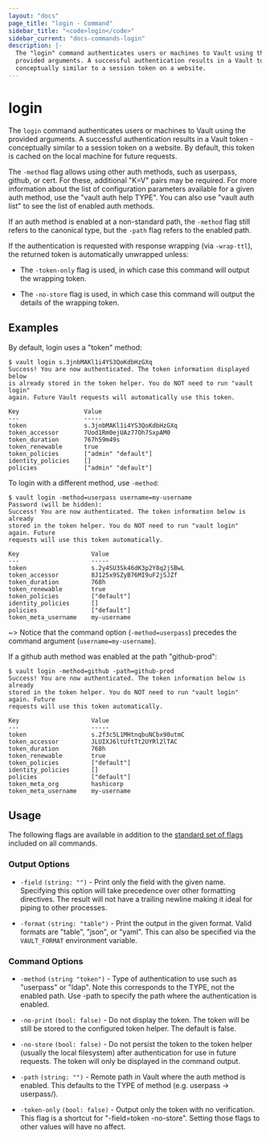 ```yaml
---
layout: "docs"
page_title: "login - Command"
sidebar_title: "<code>login</code>"
sidebar_current: "docs-commands-login"
description: |-
  The "login" command authenticates users or machines to Vault using the
  provided arguments. A successful authentication results in a Vault token -
  conceptually similar to a session token on a website.
---
```


# login

The `login` command authenticates users or machines to Vault using the provided
arguments. A successful authentication results in a Vault token - conceptually
similar to a session token on a website. By default, this token is cached on the
local machine for future requests.

The `-method` flag allows using other auth methods, such as userpass,
github, or cert. For these, additional "K=V" pairs may be required.  For more
information about the list of configuration parameters available for a given
auth method, use the "vault auth help TYPE". You can also use "vault
auth list" to see the list of enabled auth methods.

If an auth method is enabled at a non-standard path, the `-method`
flag still refers to the canonical type, but the `-path` flag refers to the
enabled path.

If the authentication is requested with response wrapping (via `-wrap-ttl`),
the returned token is automatically unwrapped unless:

  - The `-token-only` flag is used, in which case this command will output
    the wrapping token.

  - The `-no-store` flag is used, in which case this command will output the
    details of the wrapping token.

## Examples

By default, login uses a "token" method:

```text
$ vault login s.3jnbMAKl1i4YS3QoKdbHzGXq
Success! You are now authenticated. The token information displayed below
is already stored in the token helper. You do NOT need to run "vault login"
again. Future Vault requests will automatically use this token.

Key                  Value
---                  -----
token                s.3jnbMAKl1i4YS3QoKdbHzGXq
token_accessor       7Uod1Rm0ejUAz77Oh7SxpAM0
token_duration       767h59m49s
token_renewable      true
token_policies       ["admin" "default"]
identity_policies    []
policies             ["admin" "default"]
```

To login with a different method, use `-method`:

```text
$ vault login -method=userpass username=my-username
Password (will be hidden):
Success! You are now authenticated. The token information below is already
stored in the token helper. You do NOT need to run "vault login" again. Future
requests will use this token automatically.

Key                    Value
---                    -----
token                  s.2y4SU3Sk46dK3p2Y8q2jSBwL
token_accessor         8J125x9SZyB76MI9uF2jSJZf
token_duration         768h
token_renewable        true
token_policies         ["default"]
identity_policies      []
policies               ["default"]
token_meta_username    my-username
```

~> Notice that the command option (`-method=userpass`) precedes the command
argument (`username=my-username`).

If a github auth method was enabled at the path "github-prod":

```text
$ vault login -method=github -path=github-prod
Success! You are now authenticated. The token information below is already
stored in the token helper. You do NOT need to run "vault login" again. Future
requests will use this token automatically.

Key                    Value
---                    -----
token                  s.2f3c5L1MHtnqbuNCbx90utmC
token_accessor         JLUIXJ6ltUftTt2UYRl2lTAC
token_duration         768h
token_renewable        true
token_policies         ["default"]
identity_policies      []
policies               ["default"]
token_meta_org         hashicorp
token_meta_username    my-username
```

## Usage

The following flags are available in addition to the [standard set of
flags](/docs/commands/index.html) included on all commands.

### Output Options

- `-field` `(string: "")` - Print only the field with the given name. Specifying
  this option will take precedence over other formatting directives. The result
  will not have a trailing newline making it ideal for piping to other processes.

- `-format` `(string: "table")` - Print the output in the given format. Valid
  formats are "table", "json", or "yaml". This can also be specified via the
  `VAULT_FORMAT` environment variable.

### Command Options

- `-method` `(string "token")` - Type of authentication to use such as
  "userpass" or "ldap". Note this corresponds to the TYPE, not the enabled path.
  Use -path to specify the path where the authentication is enabled.

- `-no-print` `(bool: false)` - Do not display the token. The token will be
  still be stored to the configured token helper. The default is false.

- `-no-store` `(bool: false)` - Do not persist the token to the token helper
  (usually the local filesystem) after authentication for use in future
  requests. The token will only be displayed in the command output.

- `-path` `(string: "")` - Remote path in Vault where the auth method
  is enabled. This defaults to the TYPE of method (e.g. userpass -> userpass/).

- `-token-only` `(bool: false)` - Output only the token with no verification.
  This flag is a shortcut for "-field=token -no-store". Setting those
  flags to other values will have no affect.
